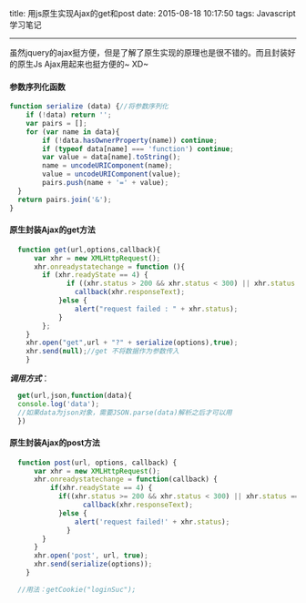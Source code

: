 title: 用js原生实现Ajax的get和post
date: 2015-08-18 10:17:50
tags: Javascript学习笔记

---

虽然jquery的ajax挺方便，但是了解了原生实现的原理也是很不错的。而且封装好的原生Js Ajax用起来也挺方便的~ XD~
<!--more-->

#### 参数序列化函数
```javascript
function serialize (data) {//将参数序列化
    if (!data) return '';
    var pairs = [];
    for (var name in data){
        if (!data.hasOwnerProperty(name)) continue;
        if (typeof data[name] === 'function') continue;
        var value = data[name].toString();
        name = uncodeURIComponent(name);
        value = uncodeURIComponent(value);
        pairs.push(name + '=' + value);
  }
  return pairs.join('&');
}
```
#### 原生封装Ajax的get方法
```javascript
  function get(url,options,callback){
      var xhr = new XMLHttpRequest();
      xhr.onreadystatechange = function (){
        if (xhr.readyState == 4) {
              if ((xhr.status > 200 && xhr.status < 300) || xhr.status == 304) {
                callback(xhr.responseText);
            }else {
                alert("request failed : " + xhr.status);
            }
        };
    }
    xhr.open("get",url + "?" + serialize(options),true);
    xhr.send(null);//get 不将数据作为参数传入
    }
```
***调用方式***：
```javascript
  get(url,json,function(data){
  console.log('data');
  //如果data为json对象，需要JSON.parse(data)解析之后才可以用
  })
```

#### 原生封装Ajax的post方法
```javascript
  function post(url, options, callback) {
      var xhr = new XMLHttpRequest();
      xhr.onreadystatechange = function(callback) {
          if(xhr.readyState == 4) {
            if((xhr.status >= 200 && xhr.status < 300) || xhr.status == 304) {
                  callback(xhr.responseText);
            }else {
                alert('request failed!' + xhr.status);
              }
        }
      }
      xhr.open('post', url, true);
      xhr.send(serialize(options));
    }
      
  //用法：getCookie("loginSuc");
```
